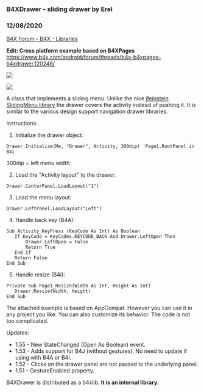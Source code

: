 ###  B4XDrawer - sliding drawer by Erel
### 12/08/2020
[B4X Forum - B4X - Libraries](https://www.b4x.com/android/forum/threads/97828/)

**Edit: Cross platform example based on B4XPages** <https://www.b4x.com/android/forum/threads/b4x-b4xpages-b4xdrawer.120246/>  
  
![](https://www.b4x.com/basic4android/images/b4adrawer.gif)  
  
![](https://www.b4x.com/basic4android/images/SS-2018-10-03_17.51.11.png)  
  
A class that implements a sliding menu. Unlike the nice [jfeinstein SlidingMenu library](https://www.b4x.com/android/forum/threads/36482/#content) the drawer covers the activity instead of pushing it. It is similar to the various design support navigation drawer libraries.  
  
Instructions:  
1. Initialize the drawer object:  

```B4X
Drawer.Initialize(Me, "Drawer", Activity, 300dip) 'Page1.RootPanel in B4i
```

  
300dip = left menu width  
  
2. Load the "Activity layout" to the drawer:  

```B4X
Drawer.CenterPanel.LoadLayout("1")
```

  
3. Load the menu layout:  

```B4X
Drawer.LeftPanel.LoadLayout("Left")
```

  
4. Handle back key (B4A):  

```B4X
Sub Activity_KeyPress (KeyCode As Int) As Boolean  
   If KeyCode = KeyCodes.KEYCODE_BACK And Drawer.LeftOpen Then  
       Drawer.LeftOpen = False  
       Return True  
   End If  
   Return False  
End Sub
```

  
  
5. Handle resize (B4i):  

```B4X
Private Sub Page1_Resize(Width As Int, Height As Int)  
   Drawer.Resize(Width, Height)  
End Sub
```

  
  
The attached example is based on AppCompat. However you can use it in any project you like. You can also customize its behavior. The code is not too complicated.  
  
Updates:  
  
- 1.55 - New StateChanged (Open As Boolean) event.  
- 1.53 - Adds support for B4J (without gestures). No need to update if using with B4A or B4i.  
- 1.52 - Clicks on the drawer panel are not passed to the underlying panel.  
- 1.51 - GestureEnabled property.  
  
B4XDrawer is distributed as a b4xlib. **It is an internal library.**